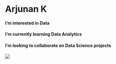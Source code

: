 # Arjunan K
#### I’m interested in Data

#### I’m currently learning Data Analytics

#### I’m looking to collaborate on Data Science projects

![](https://quotes-github-readme.vercel.app/api?type=horizontal&theme=dark)









<!-- This is contributions box -->
<!-- ![](https://github-readme-streak-stats.herokuapp.com/?user=arjunan-k&theme=dark&hide_border=true)<br/> -->
<!-- most used languages -->
<!-- ![](https://github-readme-stats.vercel.app/api/top-langs/?username=arjunan-k&theme=dark&hide_border=true&include_all_commits=true&count_private=true&layout=compact) -->

